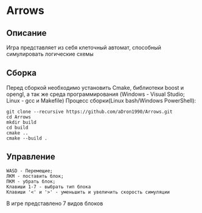 # Arrows
## Описание
Игра представляет из себя клеточный автомат, способный симулировать логические схемы
## Сборка
Перед сборкой необходимо установить Cmake, библиотеки boost и opengl, а так же среда программирования (Windows - Visual Studio; Linux - gcc и Makefile)
Процесс сборки(Linux bash/Windows PowerShell):
```
git clone --recursive https://github.com/aDron1990/Arrows.git
cd Arrows
mkdir build
cd build
cmake ..
cmake --build .
```
## Управление
```
WASD - Перемещие;
ЛКМ - поставить блок;
ПКМ - убрать блок;
Клавиши 1-7 - выбрать тип блока
Клавиши '<' и '>' - уменьшить и увеличить скорость симуляции
```
В игре представлено 7 видов блоков